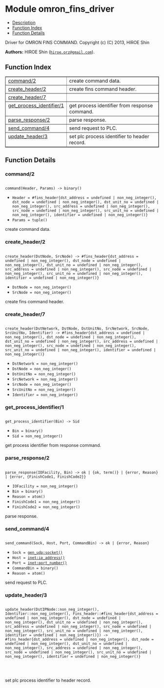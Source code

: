 

# Module omron_fins_driver #
* [Description](#description)
* [Function Index](#index)
* [Function Details](#functions)



Driver for OMRON FINS COMMAND.
Copyright (c) (C) 2013, HIROE Shin

__Authors:__ HIROE Shin ([`hiroe.orz@gmail.com`](mailto:hiroe.orz@gmail.com)).
<a name="index"></a>

## Function Index ##


<table width="100%" border="1" cellspacing="0" cellpadding="2" summary="function index"><tr><td valign="top"><a href="#command-2">command/2</a></td><td>create command data.</td></tr><tr><td valign="top"><a href="#create_header-2">create_header/2</a></td><td>create fins command header.</td></tr><tr><td valign="top"><a href="#create_header-7">create_header/7</a></td><td></td></tr><tr><td valign="top"><a href="#get_process_identifier-1">get_process_identifier/1</a></td><td>get process identifier from response command.</td></tr><tr><td valign="top"><a href="#parse_response-2">parse_response/2</a></td><td>parse response.</td></tr><tr><td valign="top"><a href="#send_command-4">send_command/4</a></td><td>send request to PLC.</td></tr><tr><td valign="top"><a href="#update_header-3">update_header/3</a></td><td>set plc process identifier to header record.</td></tr></table>


<a name="functions"></a>

## Function Details ##

<a name="command-2"></a>

### command/2 ###


<pre><code>
command(Header, Params) -&gt; binary()
</code></pre>

<ul class="definitions"><li><code>Header = #fins_header{dst_address = undefined | non_neg_integer(), dst_node = undefined | non_neg_integer(), dst_unit_no = undefined | non_neg_integer(), src_address = undefined | non_neg_integer(), src_node = undefined | non_neg_integer(), src_unit_no = undefined | non_neg_integer(), identifier = undefined | non_neg_integer()}</code></li><li><code>Params = tuple()</code></li></ul>

create command data.
<a name="create_header-2"></a>

### create_header/2 ###


<pre><code>
create_header(DstNode, SrcNode) -&gt; #fins_header{dst_address = undefined | non_neg_integer(), dst_node = undefined | non_neg_integer(), dst_unit_no = undefined | non_neg_integer(), src_address = undefined | non_neg_integer(), src_node = undefined | non_neg_integer(), src_unit_no = undefined | non_neg_integer(), identifier = undefined | non_neg_integer()}
</code></pre>

<ul class="definitions"><li><code>DstNode = non_neg_integer()</code></li><li><code>SrcNode = non_neg_integer()</code></li></ul>

create fins command header.
<a name="create_header-7"></a>

### create_header/7 ###


<pre><code>
create_header(DstNetwork, DstNode, DstUnitNo, SrcNetwork, SrcNode, SrcUnitNo, Identifier) -&gt; #fins_header{dst_address = undefined | non_neg_integer(), dst_node = undefined | non_neg_integer(), dst_unit_no = undefined | non_neg_integer(), src_address = undefined | non_neg_integer(), src_node = undefined | non_neg_integer(), src_unit_no = undefined | non_neg_integer(), identifier = undefined | non_neg_integer()}
</code></pre>

<ul class="definitions"><li><code>DstNetwork = non_neg_integer()</code></li><li><code>DstNode = non_neg_integer()</code></li><li><code>DstUnitNo = non_neg_integer()</code></li><li><code>SrcNetwork = non_neg_integer()</code></li><li><code>SrcNode = non_neg_integer()</code></li><li><code>SrcUnitNo = non_neg_integer()</code></li><li><code>Identifier = non_neg_integer()</code></li></ul>


<a name="get_process_identifier-1"></a>

### get_process_identifier/1 ###


<pre><code>
get_process_identifier(Bin) -&gt; Sid
</code></pre>

<ul class="definitions"><li><code>Bin = binary()</code></li><li><code>Sid = non_neg_integer()</code></li></ul>

get process identifier from response command.
<a name="parse_response-2"></a>

### parse_response/2 ###


<pre><code>
parse_response(IOFacility, Bin) -&gt; ok | {ok, term()} | {error, Reason} | {error, {FinishCode1, FinishCode2}}
</code></pre>

<ul class="definitions"><li><code>IOFacility = non_neg_integer()</code></li><li><code>Bin = binary()</code></li><li><code>Reason = atom()</code></li><li><code>FinishCode1 = non_neg_integer()</code></li><li><code>FinishCode2 = non_neg_integer()</code></li></ul>

parse response.
<a name="send_command-4"></a>

### send_command/4 ###


<pre><code>
send_command(Sock, Host, Port, CommandBin) -&gt; ok | {error, Reason}
</code></pre>

<ul class="definitions"><li><code>Sock = <a href="gen_udp.md#type-socket">gen_udp:socket()</a></code></li><li><code>Host = <a href="inet.md#type-ip_address">inet:ip_address()</a></code></li><li><code>Port = <a href="inet.md#type-port_number">inet:port_number()</a></code></li><li><code>CommandBin = binary()</code></li><li><code>Reason = atom()</code></li></ul>

send request to PLC.
<a name="update_header-3"></a>

### update_header/3 ###


<pre><code>
update_header(DstIPNode::non_neg_integer(), Identifier::non_neg_integer(), Fins_header::#fins_header{dst_address = undefined | non_neg_integer(), dst_node = undefined | non_neg_integer(), dst_unit_no = undefined | non_neg_integer(), src_address = undefined | non_neg_integer(), src_node = undefined | non_neg_integer(), src_unit_no = undefined | non_neg_integer(), identifier = undefined | non_neg_integer()}) -&gt; #fins_header{dst_address = undefined | non_neg_integer(), dst_node = undefined | non_neg_integer(), dst_unit_no = undefined | non_neg_integer(), src_address = undefined | non_neg_integer(), src_node = undefined | non_neg_integer(), src_unit_no = undefined | non_neg_integer(), identifier = undefined | non_neg_integer()}
</code></pre>

<br></br>


set plc process identifier to header record.
